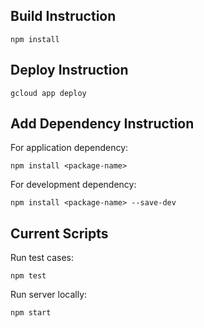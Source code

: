 ## Build Instruction

```
npm install
```

## Deploy Instruction

```
gcloud app deploy
```

## Add Dependency Instruction

For application dependency:
```
npm install <package-name>
```

For development dependency:
```
npm install <package-name> --save-dev
```

## Current Scripts

Run test cases:

```
npm test
```

Run server locally:

```
npm start
```
